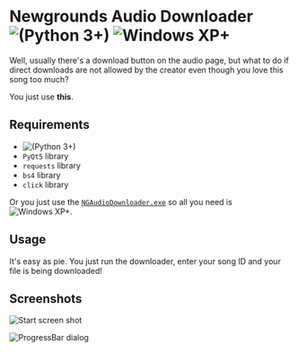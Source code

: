 # Newgrounds Audio Downloader ![(Python 3+)](https://img.shields.io/badge/Python-3+-blue.svg) ![Windows XP+](https://img.shields.io/badge/Windows-XP+-brightgreen.svg)

Well, usually there's a download button on the audio page, but what to do if direct downloads are not allowed by the creator even though you love this song too much?

You just use **this**.

## Requirements

- ![(Python 3+)](https://img.shields.io/badge/Python-3+-blue.svg)
- `PyQt5` library
- `requests` library
- `bs4` library
- `click` library

Or you just use the [`NGAudioDownloader.exe`](NGAudioDownloader.exe) so all you need is ![Windows XP+](https://img.shields.io/badge/Windows-XP+-brightgreen.svg).

## Usage

It's easy as pie. You just run the downloader, enter your song ID and your file is being downloaded!

## Screenshots

![Start screen shot](https://i.ibb.co/rFGPM8x/2020-08-23-23-10-48-Newgrounds-Audio-Downloader.png)

![ProgressBar dialog](https://i.ibb.co/6tV9cjH/2020-08-23-23-12-03-Downloading-Mysterious-Planet.png)